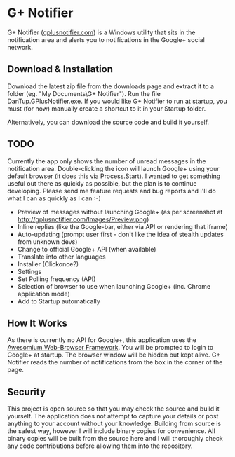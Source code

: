 # G+ Notifier

G+ Notifier ([gplusnotifier.com](http://gplusnotifier.com)) is a Windows utility that sits in the notification area and
alerts you to notifications in the Google+ social network.

## Download & Installation

Download the latest zip file from the downloads page and extract it to a folder (eg. "My Documents\G+ Notifier\").
Run the file DanTup.GPlusNotifier.exe. If you would like G+ Notifier to run at startup, you must (for now) manually
create a shortcut to it in your Startup folder.

Alternatively, you can download the source code and build it yourself.

## TODO

Currently the app only shows the number of unread messages in the notification area. Double-clicking the icon will
launch Google+ using your default browser (it does this via Process.Start). I wanted to get something useful out there
as quickly as possible, but the plan is to continue developing. Please send me feature requests and bug reports and I'll
do what I can as quickly as I can :-)

* Preview of messages without launching Google+ (as per screenshot at http://gplusnotifier.com/Images/Preview.png)
 * Inline replies (like the Google-bar, either via API or rendering that iframe)
* Auto-updating (prompt user first - don't like the idea of stealth updates from unknown devs)
* Change to official Google+ API (when available)
* Translate into other languages
* Installer (Clickonce?)
* Settings
 * Set Polling frequency (API)
 * Selection of browser to use when launching Google+ (inc. Chrome application mode)
 * Add to Startup automatically

## How It Works

As there is currently no API for Google+, this application uses the [Awesomium Web-Browser
Framework](http://awesomium.com/). You will be prompted to login to Google+ at startup. The browser window will be
hidden but kept alive. G+ Notifier reads the number of notifications from the box in the corner of the page.

 ## Security

This project is open source so that you may check the source and build it yourself. The application does not attempt to
capture your details or post anything to your account without your knowledge. Building from source is the safest way,
however I will include binary copies for convenience. All binary copies will be built from the source here and I will
thoroughly check any code contributions before allowing them into the repository.